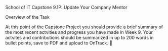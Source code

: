 School of IT Capstone 9.1P: Update Your Company Mentor

Overview of the Task

At this point of the Capstone Project you should provide a brief summary of the most recent actvities and progress you have made in Week 9. Your actvites and contributions should be summarized in up to 200 words in bullet points, save to PDF and upload to OnTrack. 
